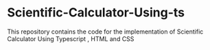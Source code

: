 # Scientific-Calculator-Using-ts
This repository contains the code for the implementation of Scientific Calculator Using Typescript , HTML and CSS
